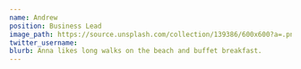```yaml
---
name: Andrew
position: Business Lead
image_path: https://source.unsplash.com/collection/139386/600x600?a=.png
twitter_username: 
blurb: Anna likes long walks on the beach and buffet breakfast.
---
```

